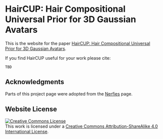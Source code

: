 # HairCUP: Hair Compositional Universal Prior for 3D Gaussian Avatars

This is the website for the paper [HairCUP: Hair Compositional Universal Prior for 3D Gaussian Avatars](https://bjkim95.github.io/haircup/).

If you find HairCUP useful for your work please cite:
```
TBD
```
<!-- ```
@inproceedings{kim2025haircup,
      author = {Byungjun Kim and Shunsuke Saito and Giljoo Nam and Tomas Simon and Jason Saragih and Hanbyul Joo and Junxuan Li},
      title = {HairCUP: Hair Compositional Universal Prior for 3D Gaussian Avatars}, 
      booktitle = {Proceedings of the IEEE/CVF International Conference on Computer Vision (ICCV)},
      year = {2025},
}
``` -->
<!-- ```
@inproceedings{li2024uravatar,
      author = {Junxuan Li and Chen Cao and Gabriel Schwartz and Rawal Khirodkar and Christian Richardt and Tomas Simon and Yaser Sheikh and Shunsuke Saito},
      title = {URAvatar: Universal Relightable Gaussian Codec Avatars}, 
      booktitle = {ACM SIGGRAPH 2024 Conference Papers},
      year = {2024},
}
``` -->

## Acknowledgments
Parts of this project page were adopted from the [Nerfies](https://nerfies.github.io/) page.

## Website License
<a rel="license" href="http://creativecommons.org/licenses/by-sa/4.0/"><img alt="Creative Commons License" style="border-width:0" src="https://i.creativecommons.org/l/by-sa/4.0/88x31.png" /></a><br />This work is licensed under a <a rel="license" href="http://creativecommons.org/licenses/by-sa/4.0/">Creative Commons Attribution-ShareAlike 4.0 International License</a>.
